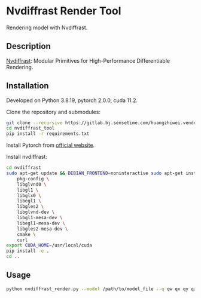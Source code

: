 # Nvdiffrast Render Tool
Rendering model with Nvdiffrast.

## Description
[Nvdiffrast](https://nvlabs.github.io/nvdiffrast/#cube.py): Modular Primitives for High-Performance Differentiable Rendering.


## Installation
Developed on Python 3.8.19, pytorch 2.0.0, cuda 11.2. 

Clone the repository and submodules:
```bash
git clone --recursive https://gitlab.bj.sensetime.com/huangzhiwei.vendor/nvdiffrast_tool.git
cd nvdiffrast_tool
pip install -r requirements.txt
```
Install Pytorch from [official website](https://pytorch.org/get-started/previous-versions/). 

Install nvdiffrast:
```bash
cd nvdiffrast
sudo apt-get update && DEBIAN_FRONTEND=noninteractive sudo apt-get install -y --no-install-recommends \
    pkg-config \
    libglvnd0 \
    libgl1 \
    libglx0 \
    libegl1 \
    libgles2 \
    libglvnd-dev \
    libgl1-mesa-dev \
    libegl1-mesa-dev \
    libgles2-mesa-dev \
    cmake \
    curl
export CUDA_HOME=/usr/local/cuda
pip install -e .
cd ..
```

## Usage
```bash
python nvdiffrast_render.py --model /path/to/model_file --q qw qx qy qz --t x y z # (in opencv coordinate, world to camera)
```
